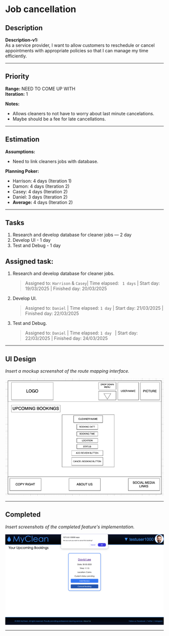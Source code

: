 # Job cancellation

## Description
**Description-v1:**  
As a service provider, I want to allow customers to reschedule or cancel appointments with appropriate policies so that I can manage my time efficiently.

---

## Priority
**Range:**  NEED TO COME UP WITH  
**Iteration:** 1  

**Notes:**  
- Allows cleaners to not have to worry about last minute cancelations.
- Maybe should be a fee for late cancellations.

---

## Estimation
**Assumptions:**  
- Need to link cleaners jobs with database.  

**Planning Poker:**  
- Harrison: 4 days (Iteration 1)  
- Damon: 4 days (Iteration 2) 
- Casey: 4 days (Iteration 2)
- Daniel: 3 days (Iteration 2)
- **Average:** 4 days (Iteration 2) 

---

## Tasks
1. Research and develop database for cleaner jobs — 2 day  
2. Develop UI - 1 day
3. Test and Debug - 1 day


## Assigned task:
1. Research and develop database for cleaner jobs.
    > Assigned to: `Harrison` & `Casey`| Time elapsed: ` 1 days` | Start day: 19/03/2025 | Finished day: 20/03/2025
2. Develop UI.
    > Assigned to: `Daniel` | Time elapsed: `1 day` | Start day: 21/03/2025 | Finished day: 22/03/2025
3. Test and Debug.
    > Assigned to: `Daniel` | Time elapsed: `1 day ` | Start day: 22/03/2025 | Finished day: 24/03/2025

---

## UI Design
*Insert a mockup screenshot of the route mapping interface.*

![cancel booking wireframe](/iterations/images/cancel_booking_wireframe.png)

---

## Completed
*Insert screenshots of the completed feature's implementation.*

![cancel booking](/iterations/images/cancel_booking.png)

---
